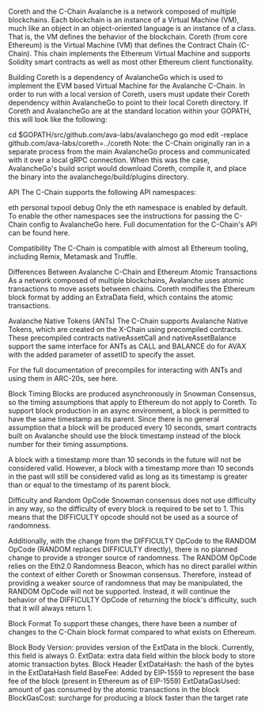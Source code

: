 Coreth and the C-Chain
Avalanche is a network composed of multiple blockchains. Each blockchain is an instance of a Virtual Machine (VM), much like an object in an object-oriented language is an instance of a class. That is, the VM defines the behavior of the blockchain. Coreth (from core Ethereum) is the Virtual Machine (VM) that defines the Contract Chain (C-Chain). This chain implements the Ethereum Virtual Machine and supports Solidity smart contracts as well as most other Ethereum client functionality.

Building
Coreth is a dependency of AvalancheGo which is used to implement the EVM based Virtual Machine for the Avalanche C-Chain. In order to run with a local version of Coreth, users must update their Coreth dependency within AvalancheGo to point to their local Coreth directory. If Coreth and AvalancheGo are at the standard location within your GOPATH, this will look like the following:

cd $GOPATH/src/github.com/ava-labs/avalanchego
go mod edit -replace github.com/ava-labs/coreth=../coreth
Note: the C-Chain originally ran in a separate process from the main AvalancheGo process and communicated with it over a local gRPC connection. When this was the case, AvalancheGo's build script would download Coreth, compile it, and place the binary into the avalanchego/build/plugins directory.

API
The C-Chain supports the following API namespaces:

eth
personal
txpool
debug
Only the eth namespace is enabled by default. To enable the other namespaces see the instructions for passing the C-Chain config to AvalancheGo here. Full documentation for the C-Chain's API can be found here.

Compatibility
The C-Chain is compatible with almost all Ethereum tooling, including Remix, Metamask and Truffle.

Differences Between Avalanche C-Chain and Ethereum
Atomic Transactions
As a network composed of multiple blockchains, Avalanche uses atomic transactions to move assets between chains. Coreth modifies the Ethereum block format by adding an ExtraData field, which contains the atomic transactions.

Avalanche Native Tokens (ANTs)
The C-Chain supports Avalanche Native Tokens, which are created on the X-Chain using precompiled contracts. These precompiled contracts nativeAssetCall and nativeAssetBalance support the same interface for ANTs as CALL and BALANCE do for AVAX with the added parameter of assetID to specify the asset.

For the full documentation of precompiles for interacting with ANTs and using them in ARC-20s, see here.

Block Timing
Blocks are produced asynchronously in Snowman Consensus, so the timing assumptions that apply to Ethereum do not apply to Coreth. To support block production in an async environment, a block is permitted to have the same timestamp as its parent. Since there is no general assumption that a block will be produced every 10 seconds, smart contracts built on Avalanche should use the block timestamp instead of the block number for their timing assumptions.

A block with a timestamp more than 10 seconds in the future will not be considered valid. However, a block with a timestamp more than 10 seconds in the past will still be considered valid as long as its timestamp is greater than or equal to the timestamp of its parent block.

Difficulty and Random OpCode
Snowman consensus does not use difficulty in any way, so the difficulty of every block is required to be set to 1. This means that the DIFFICULTY opcode should not be used as a source of randomness.

Additionally, with the change from the DIFFICULTY OpCode to the RANDOM OpCode (RANDOM replaces DIFFICULTY directly), there is no planned change to provide a stronger source of randomness. The RANDOM OpCode relies on the Eth2.0 Randomness Beacon, which has no direct parallel within the context of either Coreth or Snowman consensus. Therefore, instead of providing a weaker source of randomness that may be manipulated, the RANDOM OpCode will not be supported. Instead, it will continue the behavior of the DIFFICULTY OpCode of returning the block's difficulty, such that it will always return 1.

Block Format
To support these changes, there have been a number of changes to the C-Chain block format compared to what exists on Ethereum.

Block Body
Version: provides version of the ExtData in the block. Currently, this field is always 0.
ExtData: extra data field within the block body to store atomic transaction bytes.
Block Header
ExtDataHash: the hash of the bytes in the ExtDataHash field
BaseFee: Added by EIP-1559 to represent the base fee of the block (present in Ethereum as of EIP-1559)
ExtDataGasUsed: amount of gas consumed by the atomic transactions in the block
BlockGasCost: surcharge for producing a block faster than the target rate

